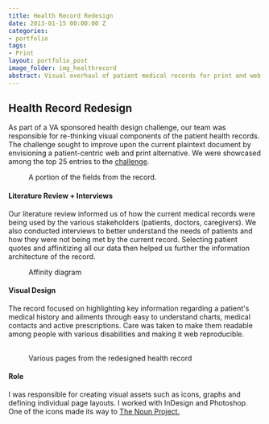 ```yaml
---
title: Health Record Redesign
date: 2013-01-15 00:00:00 Z
categories:
- portfolio
tags:
- Print
layout: portfolio_post
image_folder: img_healthrecord
abstract: Visual overhaul of patient medical records for print and web.
---
```


<h2>Health Record Redesign</h2>

As part of a VA sponsored health design challenge, our team was responsible for re-thinking visual components of the patient health records. The challenge sought to improve upon the current plaintext document by envisioning a patient-centric web and print alternative. We were showcased among the top 25 entries to the <a href="http://s3.amazonaws.com/challengepost/zip_files/production/5066/zip_files/ReimaginingPatientRecord.pdf?1354410791">challenge</a>.

<figure class="post-image">
	<img lazysrc="/img/img_healthrecord/record_fields.png">
	<figcaption>A portion of the fields from the record.</figcaption>
</figure>

<h4>Literature Review + Interviews</h4>

Our literature review informed us of how the current medical records were being used by the various stakeholders (patients, doctors, caregivers). We also conducted interviews to better understand the needs of patients and how they were not being met by the current record. Selecting patient quotes and affinitizing all our data then helped us further the information architecture of the record.

<figure class="post-image">
	<img lazysrc="/img/img_healthrecord/affinity_diagram.png">
	<figcaption>Affinity diagram</figcaption>
</figure>

<h4>Visual Design</h4>

The record focused on highlighting key information regarding a patient's medical history and ailments through easy to understand charts, medical contacts and active prescriptions. Care was taken to make them readable among people with various disabilities and making it web reproducible.

<figure class="post-image-thumbnails">
	<img lazysrc="/img/img_healthrecord/page_1.jpg" class="post-thumbnail img-polaroid">
	<img lazysrc="/img/img_healthrecord/page_2.jpg" class="post-thumbnail img-polaroid">
	<img lazysrc="/img/img_healthrecord/page_3.jpg" class="post-thumbnail img-polaroid">
	<figcaption>Various pages from the redesigned health record</figcaption>
</figure>

<h4>Role</h4>

I was responsible for creating visual assets such as icons, graphs and defining individual page layouts. I worked with InDesign and Photoshop. One of the icons made its way to <a href="http://thenounproject.com/noun/medical-records/#icon-No8398">The Noun Project.</a>